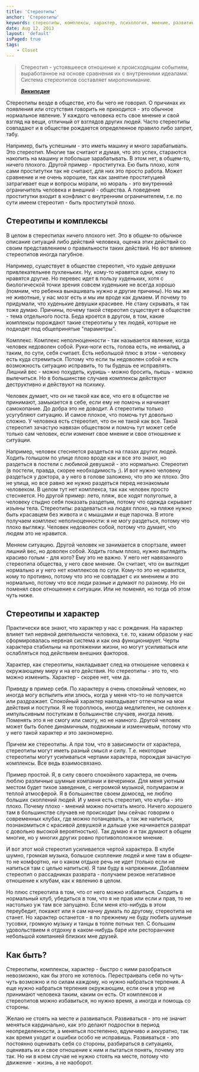 ```yaml
---
title: 'Стереотипы'
anchor: 'Стереотипы'
keywords: стереотипы, комплексы, характер, психология, мнение, развитие личности, человек
date: Aug 12, 2013
layout: 'default'
isPaged: true
tags:
    - Closet
---
```


> Стереотип - устоявшееся отношение к происходящим событиям, выработанное на основе сравнения их с внутренними идеалами. Система стереотипов составляет миропонимание. 
>
> ___[Википедия](http://ru.wikipedia.org/wiki/%D0%A1%D1%82%D0%B5%D1%80%D0%B5%D0%BE%D1%82%D0%B8%D0%BF)___

Стереотипы везде в обществе, кто бы чего не говорил. О причинах их появления или отсутствия говорить не приходится - это обычное нормальное явление. У каждого человека есть свое мнение и свой взгляд на вещи, отличный от взглядов других людей. Часто стереотипы совпадают и в обществе рождается определенное правило либо запрет, табу.

Например, быть успешным - это иметь машину и много зарабатывать. Это стереотип. Многие так считают и думая, что это успех, стараются накопить на машину и побольше зарабатывать. В этом нет, в общем-то, ничего плохого. Другой пример - проститутка. Ею быть плохо, хотя сами проститутки так не считают, для них это просто работа. Может сравнение и не очень хорошее, так как занятие проституцией затрагивает еще и вопросы морали, но мораль - это внутренний ограничитель человека и внешний - общества. А поведение проститутки входит в конфликт с внутренним ограничителем, т.е. по сути имеем стереотип - быть проституткой плохо.

<!-- cut -->

## Стереотипы и комплексы

В целом в стереотипах ничего плохого нет. Это в общем-то обычное описание ситуаций либо действий человека, оценка этих действий со своим представлением о правильности таких действий. Но вот влияние стереотипов иногда пагубное.

Например, существует в обществе стереотип, что худые девушки привлекательнее пухленьких. Ну, кому-то нравятся одни, кому то нравятся другие. Но перевес идет в пользу худеньких, хотя с биологической точки зрения совсем худенькие не всегда хорошо (помним, что ребенка вынашивать нужно и другие причины). Но мы же не животные, у нас мозг есть и мы им вроде как думаем. И почему то придумали, что худенькие девушки красивее. Не стану скрывать, я так тоже думаю. Причины, почему такой стереотип существует в обществе - тема отдельного поста. Беда кроется в другом, в том, какие комплексы порождают такие стереотипы у тех людей, которые не подходят под общепринятые "параметры".

Комплекс. Комплекс неполноценности - так называется явление, когда человек недоволен собой. Руки-ноги есть, голова есть, не инвалид, а таким, по сути, себя считает. Есть небольшой плюс в этом - человеку есть куда стремиться. Потому что если ты недоволен собой и есть возможность ситуацию исправить, то ты будешь ее исправлять. Лишний вес - можно похудеть, куришь - можно бросить, пьешь - можно вылечиться. Но в большинстве случаев комплексы действуют деструктивно и действуют на психику.

Человек думает, что он не такой как все, что его в обществе не принимают, замыкается в себе, если ему не помочь и начинает самокопание. До добра это не доводит. А стереотипы только усугубляют ситуацию. И самое плохое, что помочь тут довольно сложно. У человека есть стереотип, что он не такой как все. Такой стереотип зачастую навязан обществом и помочь тут может себе только сам человек, если изменит свое мнение и свое отношение к ситуации.

Например, человек стесняется раздеться на глазах других людей. Ходить голышом по улице плохо вроде как и все это знают, но раздеться в постели с любимой девушкой - это нормально. Стереотип (в постели, правда, скорее необходимость ;). И вот нужно человеку раздеться у доктора, а у него в голове заложено, что это же плохо. Это не улица, но все равно же нужно раздеться перед незнакомым человеком. В целом тут нет комплекса, так как человек просто стесняется. Но другой пример: лето, пляж, все ходят полуголые, а человеку стыдно себя показать раздетым, потому что одежда скрывает изъяны тела. Стереотипы: раздеваться на людях плохо, на пляже нужно быть красавцем без живота и с мышцами и еще парочка. В итоге получаем комплекс неполноценности: я не могу раздеться, потому что плохо выгляжу. Человек недоволен собой, потому что думает, что людям это не нравится.

Меняем ситуацию. Другой человек не занимается в спортзале, имеет лишний вес, но доволен собой. Ходить голым плохо, нужно выглядеть красиво голым - для кого? Ему это не важно. У него нет навязанного стереотипа общества, у него свое мнение. Он считает, что он выглядит нормально и у него нет комплексов по сути. Кому-то это не нравится, кому то противно, потому что это не совпадает с их мнением и это нормально, потому что все люди разные и думают по разному. Но он поменял свое отношение к ситуации. Или не поменял, но тогда об этом чуть ниже.

## Стереотипы и характер

Практически все знают, что характер у нас с рождения. На характер влияет тип нервной деятельности человека, т.е. то, каким образом у нас сформировалась нервная система и как она функционирует. Черты характера стабильны на протяжении жизни, но могут усиливаться или ослабляться под действием внешних факторов.

Характер, как стереотипы, накладывает след на отношение человека к окружающему миру и на его действия. Но стереотипы - это то, что можно изменить. Характер - скорее нет, чем да.

Приведу в пример себя. По характеру я очень спокойный человек, но иногда могу вспылить или злюсь, когда у меня что-то не получается или раздражает. Спокойный характер накладывает отпечатки на мои действия и поступки. Я не тороплюсь, иногда медлителен, не склонен к импульсивным поступкам в большинстве случаев, иногда ленив. Поменять это я не смогу или смогу, но не намного. Другой человек может быть более динамичным, подвижным и изменчивым, потому что у него такой характер и это закономерно.

Причем же стереотипы. А при том, что в зависимости от характера, стереотипы могут иметь разный смысл и силу. Т.е. некоторые стереотипы могут усиливаться чертами характера, порождая зачастую комплексы. Все ведь взаимосвязано.

Пример простой. Я, в силу своего спокойного характера, не очень люблю различные шумные компании и вечеринки. Для меня уютным местом будет тихое заведение, с негромкой музыкой, полумраком и теплой атмосферой. Я в большинстве своем домосед, не люблю больших скоплений людей. И у меня есть стереотип, что клубы - это плохо. Почему плохо - мнений можно почитать много. Ничего хорошего там в большинстве случаев не происходит (мы сейчас говорим о современных клубах, где можно потанцевать, а так же напиться, познакомиться с красивой девушкой и дальше уже начинается разврат с довольно высокой вероятностью). Так думаю я и так думают в общем многие, но у многих других ровно противоположное мнение.

И вот этот мой стереотип усиливается чертой характера. В клубе шумно, громкая музыка, большое скопление людей и мне там в общем-то не комфортно, ни о каком отдыхе речь не идет (только если не напиться там с целью напиться). Я там буду в напряжении. Добавляем стереотип о рассадниках разврата - получаем резкое негативное отношение к клубам, как к явлению в целом.

Но плюс стереотипа в том, что от него можно избавиться. Сходить в нормальный клуб, убедиться в том, что я не прав или если и прав, то не настолько уж там все запущено. Если меня кто-нибудь в этом переубедит, покажет или я сам начну думать по другому, стереотипа не станет. Но характер останется - я по прежнему не буду любить шумные тусовки, громкую музыку и танцы в толпе потных тел. С большим удовольствием я отдохну в каком-нибудь баре или ресторанчике небольшой компанией близких мне друзей.

## Как быть?

Стереотипы, комплексы, характер - быстро с ними разобраться невозможно, как бы этого не хотелось. Перестраивать себя по чуть-чуть возможно и по силам каждому, но нужно набраться терпения. А еще нужно набраться терпения окружающим, если они в упор не принимают человека таким, каким он есть. От комплексов и стереотипов можно избавиться, но нужно время, а иногда и помощь со стороны.

Желаю не стоять на месте и развиваться. Развиваться - это не значит меняться кардинально, как это делают подростки в период неопределенности, а меняться постепенно, вдумчиво и аккуратно, так как время уходит и ошибки особо не исправишь. Развиваться - это постоянно оценивать себя со стороны, разбираться в ситуациях, оценивать их и свое отношение к ним и пытаться понять, почему это так. Но ни в коем случае не нужно стоять на месте, потому что движение - жизнь, а не наоборот.